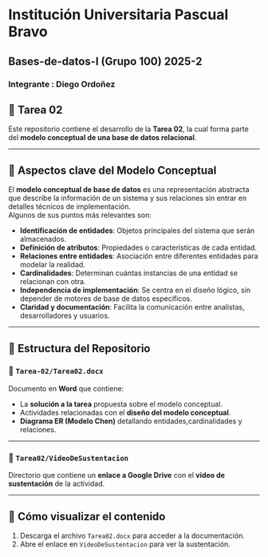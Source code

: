 # Institución Universitaria Pascual Bravo

## Bases-de-datos-I (Grupo 100) 2025-2
### Integrante : Diego Ordoñez

## 📘 Tarea 02 

Este repositorio contiene el desarrollo de la **Tarea 02**, la cual forma parte del **modelo conceptual de una base de datos relacional**.  


---

## 🧩 Aspectos clave del Modelo Conceptual

El **modelo conceptual de base de datos** es una representación abstracta que describe la información de un sistema y sus relaciones sin entrar en detalles técnicos de implementación.  
Algunos de sus puntos más relevantes son:

- **Identificación de entidades**: Objetos principales del sistema que serán almacenados.  
- **Definición de atributos**: Propiedades o características de cada entidad.  
- **Relaciones entre entidades**: Asociación entre diferentes entidades para modelar la realidad.  
- **Cardinalidades**: Determinan cuántas instancias de una entidad se relacionan con otra.  
- **Independencia de implementación**: Se centra en el diseño lógico, sin depender de motores de base de datos específicos.  
- **Claridad y documentación**: Facilita la comunicación entre analistas, desarrolladores y usuarios.

---

## 📂 Estructura del Repositorio

### 📄 `Tarea-02/Tarea02.docx`  
Documento en **Word** que contiene:  
- La **solución a la tarea** propuesta sobre el modelo conceptual.  
- Actividades relacionadas con el **diseño del modelo conceptual**.  
- **Diagrama ER (Modelo Chen)** detallando entidades,cardinalidades y relaciones.

---

### 🎥 `Tarea02/VideoDeSustentacion`  
Directorio que contiene un **enlace a Google Drive** con el **video de sustentación** de la actividad.

---

## 🚀 Cómo visualizar el contenido

1. Descarga el archivo `Tarea02.docx` para acceder a la documentación.  
2. Abre el enlace en `VideoDeSustentacion` para ver la sustentación.  







